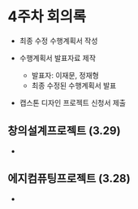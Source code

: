 # 4주차 회의록

- 최종 수정 수행계획서 작성

- 수행계획서 발표자료 제작

  - 발표자: 이재문, 정재형
  - 최종 수정된 수행계획서 발표

- 캡스톤 디자인 프로젝트 신청서 제출

## 창의설계프로젝트 (3.29)

-

## 에지컴퓨팅프로젝트 (3.28)

-
